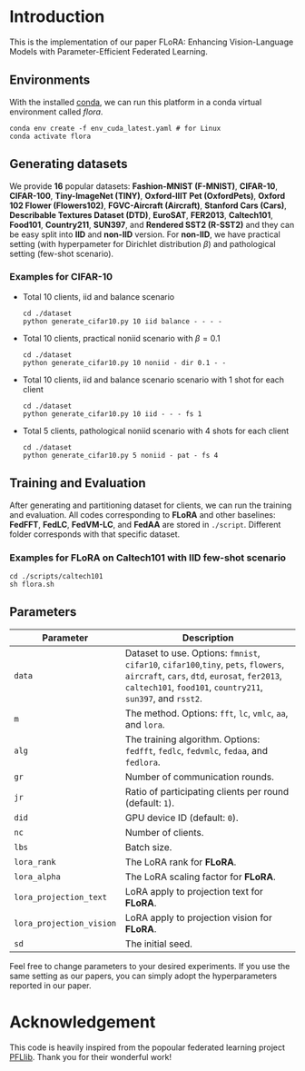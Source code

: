 # Introduction

This is the implementation of our paper FLoRA: Enhancing Vision-Language Models with Parameter-Efficient Federated Learning. 


## Environments
With the installed [conda](https://repo.anaconda.com/miniconda/Miniconda3-latest-Linux-x86_64.sh), we can run this platform in a conda virtual environment called *flora*. 
```
conda env create -f env_cuda_latest.yaml # for Linux
conda activate flora
```

## Generating datasets

We provide **16** popular datasets: **Fashion-MNIST (F-MNIST)**, **CIFAR-10**, **CIFAR-100**, **Tiny-ImageNet (TINY)**, **Oxford-IIIT Pet (OxfordPets)**, **Oxford 102 Flower (Flowers102)**, **FGVC-Aircraft (Aircraft)**, **Stanford Cars (Cars)**, **Describable Textures Dataset (DTD)**, **EuroSAT**, **FER2013**, **Caltech101**, **Food101**, **Country211**, **SUN397**, and **Rendered SST2 (R-SST2)** and they can be easy split into **IID** and **non-IID** version. For **non-IID**, we have practical setting (with hyperpameter for Dirichlet distribution $\beta$) and pathological setting (few-shot scenario). 

### Examples for **CIFAR-10**
- Total 10 clients, iid and balance scenario
    ```
    cd ./dataset
    python generate_cifar10.py 10 iid balance - - - - 
    ```

- Total 10 clients, practical noniid scenario with $\beta = 0.1$ 
    ```
    cd ./dataset
    python generate_cifar10.py 10 noniid - dir 0.1 - - 
    ```

- Total 10 clients, iid and balance scenario scenario with 1 shot for each client
    ```
    cd ./dataset
    python generate_cifar10.py 10 iid - - - fs 1  
    ```

- Total 5 clients, pathological noniid scenario with 4 shots for each client
    ```
    cd ./dataset
    python generate_cifar10.py 5 noniid - pat - fs 4 
    ```



## Training and Evaluation

After generating and partitioning dataset for clients, we can run the training and evaluation. All codes corresponding to **FLoRA** and other baselines: **FedFFT**, **FedLC**, **FedVM-LC**, and **FedAA** are stored in `./script`. Different folder corresponds with that specific dataset.

### Examples for **FLoRA** on **Caltech101** with **IID few-shot** scenario
```
cd ./scripts/caltech101
sh flora.sh
```

## Parameters

| Parameter | Description |
| --------- | ----------- |
|`data`     | Dataset to use. Options: `fmnist`, `cifar10`, `cifar100`,`tiny`, `pets`, `flowers`, `aircraft`, `cars`, `dtd`, `eurosat`, `fer2013`, `caltech101`, `food101`, `country211`, `sun397`, and `rsst2`.|          
| `m`       | The method. Options: `fft`, `lc`, `vmlc`, `aa`, and `lora`.|
| `alg`     | The training algorithm. Options: `fedfft`, `fedlc`, `fedvmlc`, `fedaa`, and `fedlora`.|
| `gr`      | Number of communication rounds. |
| `jr`      | Ratio of participating clients per round (default: `1`). |
| `did`     | GPU device ID (default: `0`). |
| `nc`      | Number of clients. |
| `lbs`     | Batch size. |
| `lora_rank`               | The LoRA rank for **FLoRA**.|
| `lora_alpha`              | The LoRA scaling factor for **FLoRA**.|
| `lora_projection_text`    | LoRA apply to projection text for **FLoRA**.|
| `lora_projection_vision`  | LoRA apply to projection vision for **FLoRA**.|
| `sd`      | The initial seed. |


Feel free to change parameters to your desired experiments. If you use the same setting as our papers, you can simply adopt the hyperparameters reported in our paper.

# Acknowledgement

This code is heavily inspired from the popoular federated learning project [PFLlib](https://github.com/TsingZ0/PFLlib). Thank you for their wonderful work!